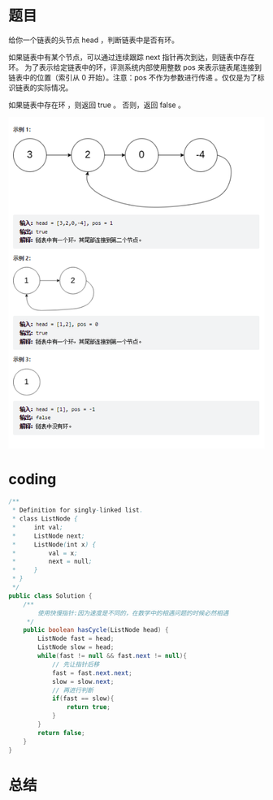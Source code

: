 # 题目
给你一个链表的头节点 head ，判断链表中是否有环。

如果链表中有某个节点，可以通过连续跟踪 next 指针再次到达，则链表中存在环。 为了表示给定链表中的环，评测系统内部使用整数 pos 来表示链表尾连接到链表中的位置（索引从 0 开始）。注意：pos 不作为参数进行传递 。仅仅是为了标识链表的实际情况。

如果链表中存在环 ，则返回 true 。 否则，返回 false 。

![](../img/2023-01-17-22-00-36.png)
# coding
```java
/**
 * Definition for singly-linked list.
 * class ListNode {
 *     int val;
 *     ListNode next;
 *     ListNode(int x) {
 *         val = x;
 *         next = null;
 *     }
 * }
 */
public class Solution {
    /**
        使用快慢指针:因为速度是不同的，在数学中的相遇问题的时候必然相遇
     */
    public boolean hasCycle(ListNode head) {
        ListNode fast = head;
        ListNode slow = head;
        while(fast != null && fast.next != null){
            // 先让指针后移
            fast = fast.next.next;
            slow = slow.next;
            // 再进行判断
            if(fast == slow){
                return true;
            }
        }
        return false;      
    }
}
```
# 总结
